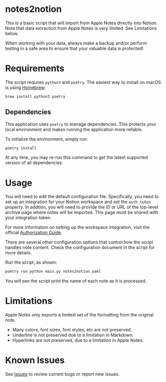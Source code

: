 # notes2notion

This is a basic script that will import from Apple Notes directly into Notion.  Note that
data extraction from Apple Notes is very limited.  See Limitations below.

When working with your data, always make a backup and/or perform testing in a safe area
to ensure that your valuable data is protected!

# Requirements

The script requires `python3` and `poetry`.  The easiest way to install on macOS is using
[Homebrew](https://brew.sh):

```bash
brew install python3 poetry
```

## Dependencies

This application uses `poetry` to manage dependencies.  This protects your local
environment and makes running the application more reliable.

To initialize the environment, simply run:

```bash
poetry install
```

At any time, you may re-run this command to get the latest supported version of all
dependencies.

# Usage

You will need to edit the default configuration file.  Specifically, you need to set
up an integration for your Notion workspace and set the `auth_token` property.  In
addtion, you will need to provide the ID or URL of the top-level archive page where
notes will be imported.  This page must be shared with your integration token.

For more information on setting up the workspace integration, visit the official
[Authorization Guide](https://developers.notion.com/docs/authorization).

There are several other configuration options that control how the script handles note
content.  Check the configuration document in the script for more details.

Run the script, as shown:

```bash
poetry run python main.py notes2notion.yaml
```

You will see the script print the name of each note as it is processed.

# Limitations

Apple Notes only exports a limited set of the formatting from the original note.

- Many colors, font sizes, font styles, etc are not preserved.
- Underline is not preserved due to a limitation in Markdown.
- Hyperlinks are not preserved, due to a limitation in Apple Notes.

# Known Issues

See [Issues](https://github.com/jheddings/notes2notion/issues) to review current bugs or
report new issues.
